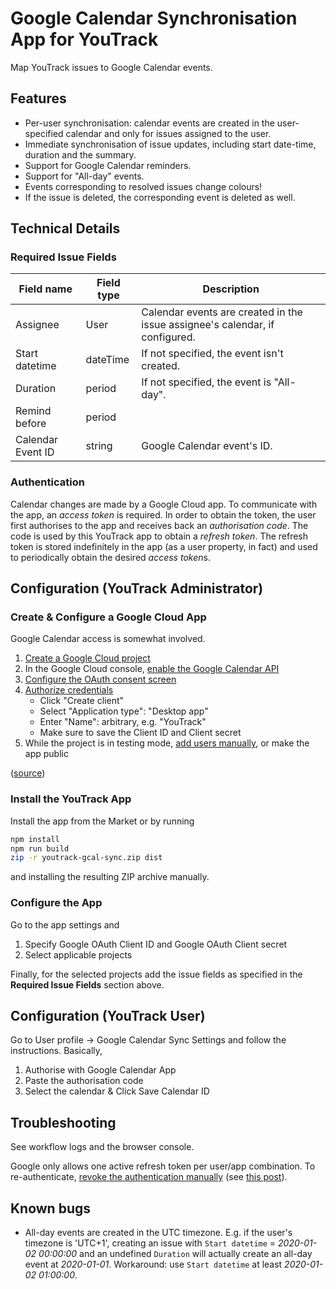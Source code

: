 # Google Calendar Synchronisation App for YouTrack

Map YouTrack issues to Google Calendar events.

## Features

* Per-user synchronisation: calendar events are created in the user-specified
  calendar and only for issues assigned to the user.
* Immediate synchronisation of issue updates, including start date-time,
  duration and the summary.
* Support for Google Calendar reminders.
* Support for "All-day" events.
* Events corresponding to resolved issues change colours!
* If the issue is deleted, the corresponding event is deleted as well.

## Technical Details

### Required Issue Fields

| Field name        | Field type | Description                                                                  |
|-------------------|------------|------------------------------------------------------------------------------|
| Assignee          | User       | Calendar events are created in the issue assignee's calendar, if configured. |
| Start datetime    | dateTime   | If not specified, the event isn't created.                                   |
| Duration          | period     | If not specified, the event is "All-day".                                    |
| Remind before     | period     |                                                                              |
| Calendar Event ID | string     | Google Calendar event's ID.                                                  |

### Authentication

Calendar changes are made by a Google Cloud app. To communicate with the app, an *access token* is required. In order to obtain the token, the user first authorises to the app and receives back an *authorisation code*. The code is used by this YouTrack app to obtain a *refresh token*. The refresh token is stored indefinitely in the app (as a user property, in fact) and used to periodically obtain the desired *access token*s.

## Configuration (YouTrack Administrator)

### Create & Configure a Google Cloud App

Google Calendar access is somewhat involved.

1. [Create a Google Cloud project](https://console.cloud.google.com/projectcreate)
2. In the Google Cloud console, [enable the Google Calendar API](https://console.cloud.google.com/apis/enableflow?apiid=calendar-json.googleapis.com)
3. [Configure the OAuth consent screen](https://console.cloud.google.com/auth/branding)
4. [Authorize credentials](https://console.cloud.google.com/auth/clients)
	* Click "Create client"
	* Select "Application type": "Desktop app"
	* Enter "Name": arbitrary, e.g. "YouTrack"
	* Make sure to save the Client ID and Client secret
5. While the project is in testing mode, [add users manually](https://console.cloud.google.com/auth/audience), or make the app public

([source](https://developers.google.com/workspace/calendar/api/quickstart/js))

### Install the YouTrack App
Install the app from the Market or by running

```bash
npm install
npm run build
zip -r youtrack-gcal-sync.zip dist
```

and installing the resulting ZIP archive manually.

### Configure the App

Go to the app settings and

1. Specify Google OAuth Client ID and Google OAuth Client secret
2. Select applicable projects

Finally, for the selected projects add the issue fields as specified in the **Required Issue Fields** section above.

## Configuration (YouTrack User)

Go to User profile -> Google Calendar Sync Settings and follow the instructions. Basically,

1. Authorise with Google Calendar App
2. Paste the authorisation code
3. Select the calendar & Click Save Calendar ID

## Troubleshooting

See workflow logs and the browser console.

Google only allows one active refresh token per user/app combination. To re-authenticate, [revoke the authentication manually](https://myaccount.google.com/connections) (see [this post](https://groups.google.com/g/adwords-api/c/Ra6ZUUw-E_Y)).

## Known bugs

* All-day events are created in the UTC timezone.  E.g. if the user's timezone
  is 'UTC+1', creating an issue with `Start datetime` = *2020-01-02 00:00:00*
  and an undefined `Duration` will actually create an all-day event at
  *2020-01-01*. Workaround: use `Start datetime` at least *2020-01-02 01:00:00*.
